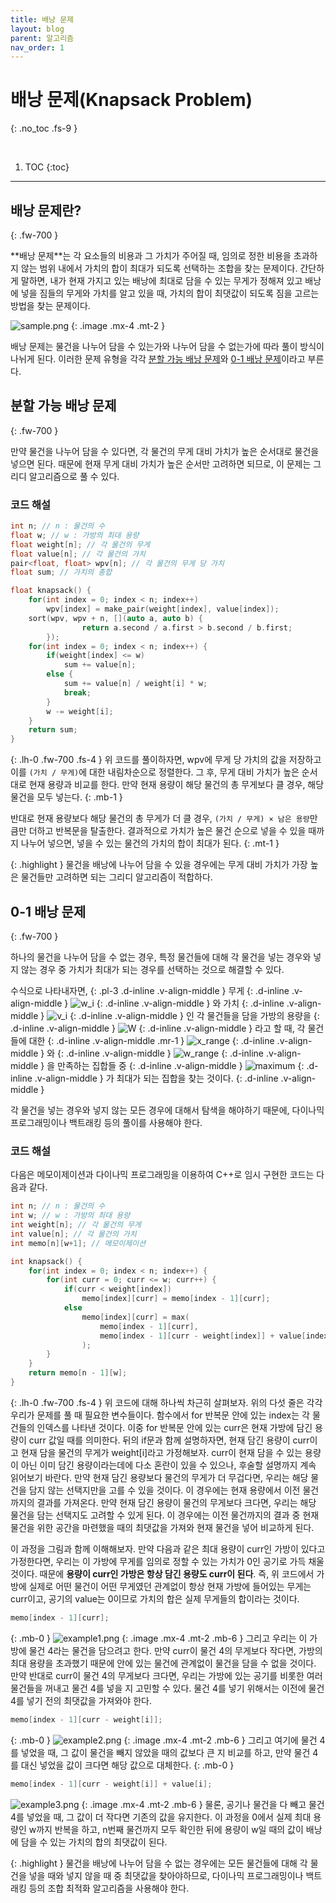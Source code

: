 ```yaml
---
title: 배낭 문제
layout: blog
parent: 알고리즘
nav_order: 1
---
```


# **배낭 문제(Knapsack Problem)**
{: .no_toc .fs-9 }

<br/>

1. TOC
{:toc}

---

## 배낭 문제란?
{: .fw-700 }

<div class="code-example" markdown="1">
**배낭 문제**는 각 요소들의 비용과 그 가치가 주어질 때, 임의로 정한 비용을 초과하지 않는 범위 내에서 가치의 합이 최대가 되도록 선택하는 조합을 찾는 문제이다.
간단하게 말하면, 내가 현재 가지고 있는 배낭에 최대로 담을 수 있는 무게가 정해져 있고 배낭에 넣을 짐들의 무게와 가치를 알고 있을 때,
가치의 합이 최댓값이 되도록 짐을 고르는 방법을 찾는 문제이다.

![sample.png](../assets/algorithm/knapsack/sample_0.png)
{: .image .mx-4 .mt-2 }

배낭 문제는 물건을 나누어 담을 수 있는가와 나누어 담을 수 없는가에 따라 풀이 방식이 나뉘게 된다.
이러한 문제 유형을 각각 [분할 가능 배낭 문제](#분할-가능-배낭-문제)와 [0-1 배낭 문제](#0-1-배낭-문제)이라고 부른다.
</div>

## 분할 가능 배낭 문제
{: .fw-700 }

<div class="code-example" markdown="1">
만약 물건을 나누어 담을 수 있다면, 각 물건의 무게 대비 가치가 높은 순서대로 물건을 넣으면 된다.
때문에 현재 무게 대비 가치가 높은 순서만 고려하면 되므로, 이 문제는 그리디 알고리즘으로 풀 수 있다.

### 코드 해설

```cpp
int n; // n : 물건의 수
float w; // w : 가방의 최대 용량
float weight[n]; // 각 물건의 무게
float value[n]; // 각 물건의 가치
pair<float, float> wpv[n]; // 각 물건의 무게 당 가치
float sum; // 가치의 총합

float knapsack() {
    for(int index = 0; index < n; index++)
        wpv[index] = make_pair(weight[index], value[index]);
    sort(wpv, wpv + n, [](auto a, auto b) {
                return a.second / a.first > b.second / b.first;
        });
    for(int index = 0; index < n; index++) {
        if(weight[index] <= w)
            sum += value[n];
        else {
            sum += value[n] / weight[i] * w;
            break;
        }
        w -= weight[i];
    }
    return sum;
}
```
{: .lh-0 .fw-700 .fs-4 }
위 코드를 풀이하자면, wpv에 무게 당 가치의 값을 저장하고 이를 `(가치 / 무게)`에 대한 내림차순으로 정렬한다.
그 후, 무게 대비 가치가 높은 순서대로 현재 용량과 비교를 한다.
만약 현재 용량이 해당 물건의 총 무게보다 클 경우, 해당 물건을 모두 넣는다.
{: .mb-1 }

반대로 현재 용량보다 해당 물건의 총 무게가 더 클 경우, `(가치 / 무게) × 남은 용량`만큼만 더하고 반복문을 탈출한다.
결과적으로 가치가 높은 물건 순으로 넣을 수 있을 때까지 나누어 넣으면, 넣을 수 있는 물건의 가치의 합이 최대가 된다.
{: .mt-1 }

{: .highlight }
물건을 배낭에 나누어 담을 수 있을 경우에는 무게 대비 가치가 가장 높은 물건들만 고려하면 되는 그리디 알고리즘이 적합하다.
</div>

## 0-1 배낭 문제
{: .fw-700 }

<div class="code-example" markdown="1">
하나의 물건을 나누어 담을 수 없는 경우, 특정 물건들에 대해 각 물건을 넣는 경우와 넣지 않는 경우 중 가치가 최대가 되는 경우를 선택하는 것으로 해결할 수 있다.

수식으로 나타내자면,
{: .pl-3 .d-inline .v-align-middle }
무게
{: .d-inline .v-align-middle }
![w_i](../assets/algorithm/knapsack/w_i.svg)
{: .d-inline .v-align-middle }
와 가치
{: .d-inline .v-align-middle }
![v_i](../assets/algorithm/knapsack/v_i.svg)
{: .d-inline .v-align-middle }
인 각 물건들을 담을 가방의 용량을
{: .d-inline .v-align-middle }
![W](../assets/algorithm/knapsack/w.svg)
{: .d-inline .v-align-middle }
라고 할 때, 각 물건들에 대한
{: .d-inline .v-align-middle .mr-1 }
![x_range](../assets/algorithm/knapsack/x_range.svg)
{: .d-inline .v-align-middle }
와
{: .d-inline .v-align-middle }
![w_range](../assets/algorithm/knapsack/w_range.svg)
{: .d-inline .v-align-middle }
을 만족하는 집합들 중
{: .d-inline .v-align-middle }
![maximum](../assets/algorithm/knapsack/maximum.svg)
{: .d-inline .v-align-middle }
가 최대가 되는 집합을 찾는 것이다.
{: .d-inline .v-align-middle }

각 물건을 넣는 경우와 넣지 않는 모든 경우에 대해서 탐색을 해야하기 때문에, 다이나믹 프로그래밍이나 백트래킹 등의 풀이를 사용해야 한다.

### 코드 해설

다음은 메모이제이션과 다이나믹 프로그래밍을 이용하여 C++로 임시 구현한 코드는 다음과 같다.
```cpp
int n; // n : 물건의 수
int w; // w : 가방의 최대 용량
int weight[n]; // 각 물건의 무게
int value[n]; // 각 물건의 가치
int memo[n][w+1]; // 메모이제이션

int knapsack() {
    for(int index = 0; index < n; index++) {
        for(int curr = 0; curr <= w; curr++) {
            if(curr < weight[index])
                memo[index][curr] = memo[index - 1][curr];
            else
                memo[index][curr] = max(
                    memo[index - 1][curr],
                    memo[index - 1][curr - weight[index]] + value[index]
                );
        }
    }
    return memo[n - 1][w];
}
```
{: .lh-0 .fw-700 .fs-4 }
위 코드에 대해 하나씩 차근히 살펴보자. 위의 다섯 줄은 각각 우리가 문제를 풀 때 필요한 변수들이다.
함수에서 for 반복문 안에 있는 index는 각 물건들의 인덱스를 나타낸 것이다.
이중 for 반복문 안에 있는 curr은 현재 가방에 담긴 용량이 curr 값일 때를 의미한다.
뒤의 if문과 함께 설명하자면, 현재 담긴 용량이 curr이고 현재 담을 물건의 무게가 weight[i]라고 가정해보자.
curr이 현재 담을 수 있는 용량이 아닌 이미 담긴 용량이라는데에 다소 혼란이 있을 수 있으나, 후술할 설명까지 계속 읽어보기 바란다.
만약 현재 담긴 용량보다 물건의 무게가 더 무겁다면, 우리는 해당 물건을 담지 않는 선택지만을 고를 수 있을 것이다.
이 경우에는 현재 용량에서 이전 물건까지의 결과를 가져온다.
만약 현재 담긴 용량이 물건의 무게보다 크다면, 우리는 해당 물건을 담는 선택지도 고려할 수 있게 된다.
이 경우에는 이전 물건까지의 결과 중 현재 물건을 위한 공간을 마련했을 때의 최댓값을 가져와 현재 물건을 넣어 비교하게 된다.

이 과정을 그림과 함께 이해해보자.
만약 다음과 같은 최대 용량이 curr인 가방이 있다고 가정한다면,
우리는 이 가방에 무게를 임의로 정할 수 있는 가치가 0인 공기로 가득 채울 것이다.
때문에 **용량이 curr인 가방은 항상 담긴 용량도 curr이 된다**.
즉, 위 코드에서 가방에 실제로 어떤 물건이 어떤 무게였던 관계없이 항상 현재 가방에 들어있는 무게는 curr이고,
공기의 value는 0이므로 가치의 합은 실제 무게들의 합이라는 것이다.
```cpp
memo[index - 1][curr];
```
{: .mb-0 }
![example1.png](../assets/algorithm/knapsack/sample_1.png)
{: .image .mx-4 .mt-2 .mb-6 }
그리고 우리는 이 가방에 물건 4라는 물건을 담으려고 한다.
만약 curr이 물건 4의 무게보다 작다면, 가방의 최대 용량을 초과했기 때문에 안에 있는 물건에 관계없이 물건을 담을 수 없을 것이다.
만약 반대로 curr이 물건 4의 무게보다 크다면, 우리는 가방에 있는 공기를 비롯한 여러 물건들을 꺼내고 물건 4를 넣을 지 고민할 수 있다.
물건 4를 넣기 위해서는 이전에 물건 4를 넣기 전의 최댓값을 가져와야 한다.
```cpp
memo[index - 1][curr - weight[i]];
```
{: .mb-0 }
![example2.png](../assets/algorithm/knapsack/sample_2.png)
{: .image .mx-4 .mt-2 .mb-6 }
그리고 여기에 물건 4를 넣었을 때, 그 값이 물건을 빼지 않았을 때의 값보다 큰 지 비교를 하고, 만약 물건 4를 대신 넣었을 값이 크다면 해당 값으로 대체한다.
{: .mb-0 }
```cpp
memo[index - 1][curr - weight[i]] + value[i];
```
![example3.png](../assets/algorithm/knapsack/sample_3.png)
{: .image .mx-4 .mt-2 .mb-6 }
물론, 공기나 물건을 다 빼고 물건 4를 넣었을 때, 그 값이 더 작다면 기존의 값을 유지한다.
이 과정을 0에서 실제 최대 용량인 w까지 반복을 하고, n번째 물건까지 모두 확인한 뒤에 용량이 w일 때의 값이 배낭에 담을 수 있는 가치의 합의 최댓값이 된다.

{: .highlight }
물건을 배낭에 나누어 담을 수 없는 경우에는 모든 물건들에 대해 각 물건을 넣을 때와 넣지 않을 때 중 최댓값을 찾아야하므로,
다이나믹 프로그래밍이나 백트래킹 등의 조합 최적화 알고리즘을 사용해야 한다.
</div>